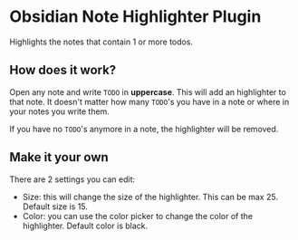 # Obsidian Note Highlighter Plugin

Highlights the notes that contain 1 or more todos.

## How does it work?

Open any note and write `TODO` in **uppercase**. This will add an highlighter to that note. It doesn't matter how many `TODO`'s you have in a note or where in your notes you write them.

If you have no `TODO`'s anymore in a note, the highlighter will be removed.

## Make it your own

There are 2 settings you can edit:

-   Size: this will change the size of the highlighter. This can be max 25. Default size is 15.
-   Color: you can use the color picker to change the color of the highlighter. Default color is black.
